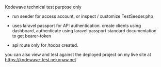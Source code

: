Kodewave technical test purpose only

- run seeder for access account, or inspect / customize TestSeeder.php 
- uses laravel passport for API authentication. create clients using dashboard, authenticate using laravel passport standard documentation to get bearer-token

- api route only for /todos created. 

you can also view and test against the deployed project on my live site at https://kodewave-test.nekopaw.net
